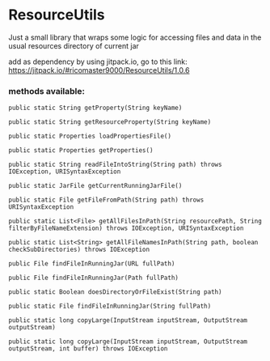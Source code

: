 # ResourceUtils
Just a small library that wraps some logic for accessing files and data in the usual resources directory of current jar

add as dependency by using jitpack.io, go to this link: https://jitpack.io/#ricomaster9000/ResourceUtils/1.0.6

### methods available:

    public static String getProperty(String keyName)

    public static String getResourceProperty(String keyName)

    public static Properties loadPropertiesFile()

    public static Properties getProperties()

    public static String readFileIntoString(String path) throws IOException, URISyntaxException

    public static JarFile getCurrentRunningJarFile()

    public static File getFileFromPath(String path) throws URISyntaxException

    public static List<File> getAllFilesInPath(String resourcePath, String filterByFileNameExtension) throws IOException, URISyntaxException

    public static List<String> getAllFileNamesInPath(String path, boolean checkSubDirectories) throws IOException

    public File findFileInRunningJar(URL fullPath)

    public File findFileInRunningJar(Path fullPath)

    public static Boolean doesDirectoryOrFileExist(String path)

    public static File findFileInRunningJar(String fullPath)

    public static long copyLarge(InputStream inputStream, OutputStream outputStream)

    public static long copyLarge(InputStream inputStream, OutputStream outputStream, int buffer) throws IOException

